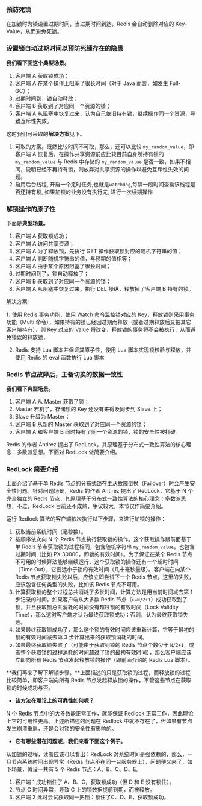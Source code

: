 ### 预防死锁

在加锁时为锁设置过期时间，当过期时间到达，Redis 会自动删除对应的 Key-Value，从而避免死锁。



### 设置锁自动过期时间以预防死锁存在的隐患

**我们看下面这个典型场景。**

1. 客户端 A 获取锁成功；
2. 客户端 A 在某个操作上阻塞了很长时间（对于 Java 而言，如发生 Full-GC）；
3. 过期时间到，锁自动释放；
4. 客户端 B 获取到了对应同一个资源的锁；
5. 客户端 A 从阻塞中恢复过来，认为自己依旧持有锁，继续操作同一个资源，导致互斥性失效。



这时我们可采取的**解决方案**见下。

1. 可取的方案。既然比较时间不可取，那么，还可以比较 `my_random_value`，即客户端 A 恢复后，在操作共享资源前应比较目前自身所持有锁的 `my_random_value` 与 Redis 中存储的 `my_random_value` 是否一致，如果不相同，说明已经不再持有锁，则放弃对共享资源的操作以避免互斥性失效的问题。
2. 启用后台线程, 开启一个定时任务,也就是`watchdog`,每隔一段时间查看该线程是否还持有锁, 如果加锁的业务没有执行完, 进行一次续期操作



### 解锁操作的原子性

下面是**典型场景。**

1. 客户端 A 获取锁成功；
2. 客户端 A 访问共享资源；
3. 客户端 A 为了释放锁，先执行 GET 操作获取锁对应的随机字符串的值；
4. 客户端 A 判断随机字符串的值，与预期的值相等；
5. 客户端 A 由于某个原因阻塞了很长时间；
6. 过期时间到了，锁自动释放了；
7. 客户端 B 获取到了对应同一个资源的锁；
8. 客户端 A 从阻塞中恢复过来，执行 DEL 操纵，释放掉了客户端 B 持有的锁。



解决方案: 

**1.** 使用 Redis 事务功能，使用 Watch 命令监控锁对应的 Key，释放锁则采用事务功能（Multi 命令），如果持有的锁已经因过期而释放（或者过期释放后又被其它客户端持有），则 Key 对应的 Value 将改变，释放锁的事务将不会被执行，从而避免错误的释放锁，

2. Redis 支持 Lua 脚本并保证其原子性，使用 Lua 脚本实现锁校验与释放，并使用 Redis 的 eval 函数执行 Lua 脚本





### Redis 节点故障后，主备切换的数据一致性

**我们看下典型场景。**

1. 客户端 A 从 Master 获取了锁；
2. Master 宕机了，存储锁的 Key 还没有来得及同步到 Slave 上；
3. Slave 升级为 Master；
4. 客户端 B 从新的 Master 获取到了对应同一个资源的锁；
5. 客户端 A 和客户端 B 同时持有了同一个资源的锁，锁的安全性被打破。



Redis 的作者 Antirez 提出了 RedLock，其原理基于分布式一致性算法的核心理念：多数派思想。下面对 RedLock 做简要介绍。

### RedLock 简要介绍

上面介绍了基于单 Redis 节点的分布式锁在主从故障倒换（Failover）时会产生安全性问题。针对问题场景，Redis 的作者 Antirez 提出了 RedLock，它基于 N 个完全独立的 Redis 节点，其原理基于分布式一致性算法的核心理念：多数派思想，不过，RedLock 目前还不成熟，争议较大，本节仅作简要介绍。

运行 Redlock 算法的客户端依次执行以下步骤，来进行加锁的操作：

1. 获取当前系统时间（毫秒数）。
2. 按顺序依次向 N 个 Redis 节点执行获取锁的操作。这个获取操作跟前面基于单 Redis 节点获取锁的过程相同，包含随机字符串 `my_random_value`，也包含过期时间（比如 PX 30000，即锁的有效时间）。为了保证在某个 Redis 节点不可用的时候算法能够继续运行，这个获取锁的操作还有一个超时时间（Time Out），它要远小于锁的有效时间（几十毫秒量级）。客户端在向某个 Redis 节点获取锁失败以后，应该立即尝试下一个 Redis 节点。这里的失败，应该包含任何类型的失败，比如该 Redis 节点不可用。
3. 计算获取锁的整个过程总共消耗了多长时间，计算方法是用当前时间减去第 1 步记录的时间。如果客户端从大多数 Redis 节点（`>=N/2+1`）成功获取到了锁，并且获取锁总共消耗的时间没有超过锁的有效时间（Lock Validity Time），那么这时客户端才认为最终获取锁成功；否则，认为最终获取锁失败。
4. 如果最终获取锁成功了，那么这个锁的有效时间应该重新计算，它等于最初的锁的有效时间减去第 3 步计算出来的获取锁消耗的时间。
5. 如果最终获取锁失败了（可能由于获取到锁的 Redis 节点个数少于 `N/2+1`，或者整个获取锁的过程消耗的时间超过了锁的最初有效时间），那么客户端应该立即向所有 Redis 节点发起释放锁的操作（即前面介绍的 Redis Lua 脚本）。



**我们再来了解下解锁步骤。**上面描述的只是获取锁的过程，而释放锁的过程比较简单，即客户端向所有 Redis 节点发起释放锁的操作，不管这些节点在获取锁的时候成功与否。

- **该方法在理论上的可靠性如何呢？**

N 个 Redis 节点中的大多数能正常工作，就能保证 Redlock 正常工作，因此理论上它的可用性更高。上述所描述的问题在 Redlock 中就不存在了，但如果有节点发生崩溃重启，还是会对锁的安全性有影响的。

- **它有哪些潜在问题呢，我们来看下面这个例子。**

从加锁的过程，读者应该可以看出：RedLock 对系统时间是强依赖的，那么，一旦节点系统时间出现异常（Redis 节点不在同一台服务器上），问题便又来了，如下场景，假设一共有 5 个 Redis 节点：A、B、C、D、E。

1. 客户端 1 成功锁住了 A、B、C，获取锁成功（但 D 和 E 没有锁住）。
2. 节点 C 时间异常，导致 C 上的锁数据提前到期，而被释放。
3. 客户端 2 此时尝试获取同一把锁：锁住了C、D、E，获取锁成功。



